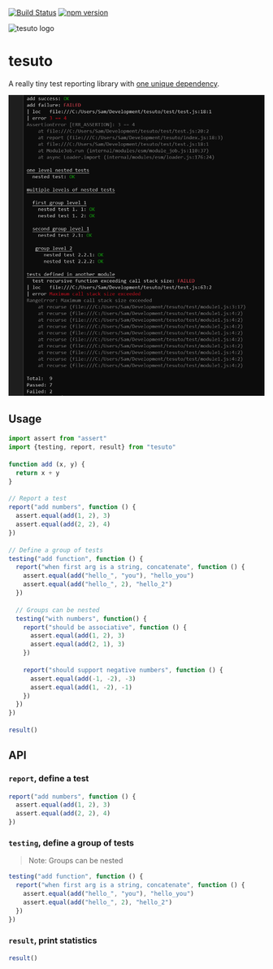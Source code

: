 [![Build Status](https://travis-ci.org/dgellow/tesuto.svg)](https://travis-ci.org/dgellow/tesuto) [![npm version](https://badge.fury.io/js/tesuto.svg)](https://badge.fury.io/js/tesuto)

![tesuto logo](http://i.imgur.com/orh29FB.png)

# tesuto

A really tiny test reporting library with [one unique dependency](https://github.com/dgellow/neocolor/).

<img src="assets/screenshot.png" width="700">

## Usage

```typescript
import assert from "assert"
import {testing, report, result} from "tesuto"

function add (x, y) {
  return x + y
}

// Report a test
report("add numbers", function () {
  assert.equal(add(1, 2), 3)
  assert.equal(add(2, 2), 4)
})

// Define a group of tests
testing("add function", function () {
  report("when first arg is a string, concatenate", function () {
    assert.equal(add("hello_", "you"), "hello_you")
    assert.equal(add("hello_", 2), "hello_2")
  })

  // Groups can be nested
  testing("with numbers", function() {
    report("should be associative", function () {
      assert.equal(add(1, 2), 3)
      assert.equal(add(2, 1), 3)
    })

    report("should support negative numbers", function () {
      assert.equal(add(-1, -2), -3)
      assert.equal(add(1, -2), -1)
    })
  })
})

result()
```

## API
### `report`, define a test

```typescript
report("add numbers", function () {
  assert.equal(add(1, 2), 3)
  assert.equal(add(2, 2), 4)
})
```

### `testing`, define a group of tests

> Note: Groups can be nested

```typescript
testing("add function", function () {
  report("when first arg is a string, concatenate", function () {
    assert.equal(add("hello_", "you"), "hello_you")
    assert.equal(add("hello_", 2), "hello_2")
  })
})
```

### `result`, print statistics

```typescript
result()
```
